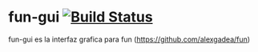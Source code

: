 fun-gui [![Build Status](https://travis-ci.org/alexgadea/fun-gui.png?branch=master)](https://travis-ci.org/alexgadea/fun-gui)
=======

fun-gui es la interfaz grafica para fun (https://github.com/alexgadea/fun)